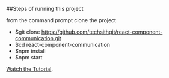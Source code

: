 ##Steps of running this project

from the command prompt clone the project

* $git clone https://github.com/techsithgit/react-component-communication.git
* $cd react-component-communication
* $npm install
* $npm start

[Watch the Tutorial](https://youtu.be/dyL99ACQfsM).
